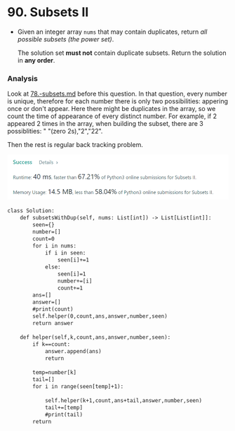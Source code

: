 # 90. Subsets II

*   Given an integer array `nums` that may contain duplicates, return _all possible subsets (the power set)_.

    The solution set **must not** contain duplicate subsets. Return the solution in **any order**.

### Analysis&#x20;

Look at [78.-subsets.md](../2022.jan.22/78.-subsets.md "mention") before this question. In that question, every number is unique, therefore for each number there is only two possibilities: appering once or don't appear. Here there might be duplicates in the array, so we count the time of appearance of every distinct number. For example, if 2 appeared 2 times in the array, when building the subset, there are 3 possiblities: " "(zero 2s),"2","22".&#x20;

Then the rest is regular back tracking problem.&#x20;

![](<../.gitbook/assets/image (27).png>)

```
class Solution:
    def subsetsWithDup(self, nums: List[int]) -> List[List[int]]:
        seen={}
        number=[]
        count=0
        for i in nums:
            if i in seen:
                seen[i]+=1
            else:
                seen[i]=1
                number+=[i]
                count+=1
        ans=[]
        answer=[]
        #print(count)
        self.helper(0,count,ans,answer,number,seen)
        return answer
        
    def helper(self,k,count,ans,answer,number,seen):
        if k==count:
            answer.append(ans)
            return
        
        temp=number[k]
        tail=[]
        for i in range(seen[temp]+1):
            
            self.helper(k+1,count,ans+tail,answer,number,seen)
            tail+=[temp]
            #print(tail)
        return
```
